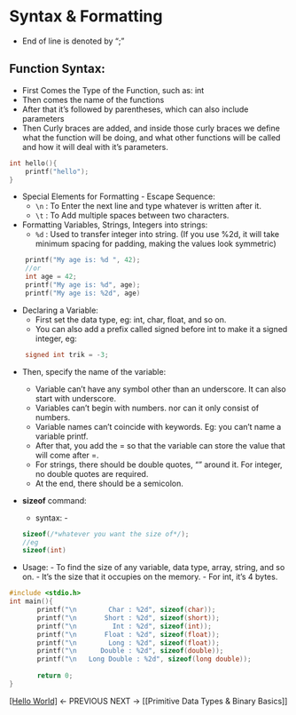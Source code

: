 # Syntax & Formatting
- End of line is denoted by “;”
## Function Syntax:
- First Comes the Type of the Function, such as: int
- Then comes the name of the functions
-  After that it’s followed by parentheses, which can also include parameters
-  Then Curly braces are added, and inside those curly braces we define what the function will be doing, and what other functions will be called and how it will deal with it’s parameters. 

```C
int hello(){
	printf("hello"); 
}
```
	

- Special Elements for Formatting - Escape Sequence:
	- `\n` : To Enter the next line and type whatever is written after it. 
	- `\t` : To Add multiple spaces between two characters. 
- Formatting Variables, Strings, Integers into strings:
	- `%d` : Used to transfer integer into string. (If you use %2d, it will take minimum spacing for padding, making the values look symmetric)
```C
	printf("My age is: %d ", 42);
	//or
	int age = 42;
	printf("My age is: %d", age);
	printf("My age is: %2d", age)
```
- Declaring a Variable:
	- First set the data type, eg: int, char, float, and so on. 
	- You can also add a prefix called signed before int to make it a signed integer, eg: 

```C
	signed int trik = -3;
```

- Then, specify the name of the variable:
	- Variable can’t have any symbol other than an underscore. It can also start with underscore. 
	- Variables can’t begin with numbers. nor can it only consist of numbers. 
	- Variable names can’t coincide with keywords. Eg: you can’t name a variable printf. 
	- After that, you add the = so that the variable can store the value that will come after =. 
	- For strings, there should be double quotes, “” around it. For integer, no double quotes are required. 
	- At the end, there should be a semicolon. 

- **sizeof** command: 
	- syntax: - 

	```C
	sizeof(/*whatever you want the size of*/);
	//eg
	sizeof(int)
	```
- Usage: 
		- To find the size of any variable, data type, array, string, and so on. 
		- It’s the size that it occupies on the memory. 
		- For int, it’s 4 bytes. 
```C
#include <stdio.h>    
int main(){  
       printf("\n        Char : %2d", sizeof(char));  
       printf("\n       Short : %2d", sizeof(short));  
       printf("\n         Int : %2d", sizeof(int));  
       printf("\n       Float : %2d", sizeof(float));  
       printf("\n        Long : %2d", sizeof(float));  
       printf("\n      Double : %2d", sizeof(double));  
       printf("\n   Long Double : %2d", sizeof(long double));  
  
       return 0;  
}
```

[[Hello World]](https://github.com/VoIDWALkER7/Neural-Networks-In-C/blob/main/C%20Concepts/Hello%20World.md) ← PREVIOUS
NEXT → [[Primitive Data Types & Binary Basics]]
